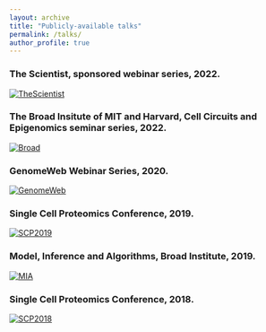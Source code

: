 ```yaml
---
layout: archive
title: "Publicly-available talks"
permalink: /talks/
author_profile: true
---
```




### The Scientist, sponsored webinar series, 2022.

 <a href="https://www.the-scientist.com/sponsored-webinars/using-single-cell-proteomics-to-understand-human-health-and-disease-69977">
    <img src="https://547446.fs1.hubspotusercontent-na1.net/hubfs/547446/TS%20Webinars/June%201,%202022/45634_TS_WebinarJune1_BANNERS_JD8.jpg" alt="TheScientist">
  </a> 

<br/>


### The Broad Insitute of MIT and Harvard, Cell Circuits and Epigenomics seminar series, 2022.

 <a href="https://www.broadinstitute.org/genomeregulation-cellcircuitry-epigenomics">
    <img src="https://www.broadinstitute.org/files/styles/landing_page/public/landing-page/featured/image/GenomeRegulationCellCircuitsEpigenomics_413x273.png" alt="Broad">
  </a> 

<br/>


### GenomeWeb Webinar Series, 2020.

 <a href="https://event.on24.com/wcc/r/2213970/D72B03367640C4017A50C1BB88BCC3D2?partnerref=seriespage">
    <img src="https://event.on24.com/event/22/13/97/0/rt/1/logo/event/gwabrf20990x1004920.jpg" alt="GenomeWeb">
  </a> 

<br/>

### Single Cell Proteomics Conference, 2019.

 <a href="http://www.youtube.com/watch?v=mz6Yq2XSu-8">
    <img src="http://img.youtube.com/vi/mz6Yq2XSu-8/0.jpg" alt="SCP2019">
  </a> 

<br/>

### Model, Inference and Algorithms, Broad Institute, 2019.

 <a href="http://www.youtube.com/watch?v=P0-_gDUNikc">
    <img src="http://img.youtube.com/vi/P0-_gDUNikc/0.jpg" alt="MIA">
  </a> 

<br/>

### Single Cell Proteomics Conference, 2018.

 <a href="http://www.youtube.com/watch?v=w48VxHymqo0">
    <img src="http://img.youtube.com/vi/w48VxHymqo0/0.jpg" alt="SCP2018">
  </a> 

<br/>


